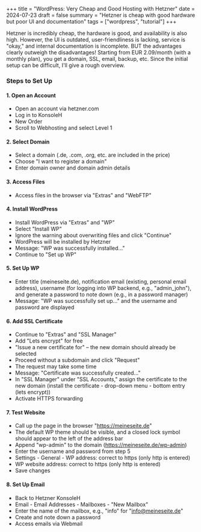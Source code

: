 +++
title = "WordPress: Very Cheap and Good Hosting with Hetzner"
date = 2024-07-23
draft = false
summary = "Hetzner is cheap with good hardware but poor UI and documentation"
tags = ["wordpress", "tutorial"]
+++


Hetzner is incredibly cheap, the hardware is good, and availability is also high. However, the UI is outdated, user-friendliness is lacking, service is "okay," and internal documentation is incomplete. BUT the advantages clearly outweigh the disadvantages! Starting from EUR 2.09/month (with a monthly plan), you get a domain, SSL, email, backup, etc. Since the initial setup can be difficult, I'll give a rough overview.

### Steps to Set Up

#### 1. Open an Account
- Open an account via hetzner.com
- Log in to KonsoleH
- New Order
- Scroll to Webhosting and select Level 1

#### 2. Select Domain
- Select a domain (.de, .com, .org, etc. are included in the price)
- Choose "I want to register a domain"
- Enter domain owner and domain admin details

#### 3. Access Files
- Access files in the browser via "Extras" and "WebFTP"

#### 4. Install WordPress
- Install WordPress via "Extras" and "WP"
- Select "Install WP"
- Ignore the warning about overwriting files and click "Continue"
- WordPress will be installed by Hetzner
- Message: "WP was successfully installed..."
- Continue to "Set up WP"

#### 5. Set Up WP
- Enter title (meineseite.de), notification email (existing, personal email address), username (for logging into WP backend, e.g., "admin_john"), and generate a password to note down (e.g., in a password manager)
- Message: "WP was successfully set up..." and the username and password are displayed

#### 6. Add SSL Certificate
- Continue to "Extras" and "SSL Manager"
- Add "Lets encrypt" for free
- "Issue a new certificate for" – the new domain should already be selected
- Proceed without a subdomain and click "Request"
- The request may take some time
- Message: "Certificate was successfully created..."
- In "SSL Manager" under "SSL Accounts," assign the certificate to the new domain (install the certificate - drop-down menu - bottom entry (lets encrypt))
- Activate HTTPS forwarding

#### 7. Test Website
- Call up the page in the browser "https://meineseite.de"
- The default WP theme should be visible, and a closed lock symbol should appear to the left of the address bar
- Append "wp-admin" to the domain (https://meineseite.de/wp-admin)
- Enter the username and password from step 5
- Settings - General - WP address: correct to https (only http is entered)
- WP website address: correct to https (only http is entered)
- Save changes

#### 8. Set Up Email
- Back to Hetzner KonsoleH
- Email - Email Addresses - Mailboxes - "New Mailbox"
- Enter the name of the mailbox, e.g., "info" for "info@meineseite.de"
- Create and note down a password
- Access emails via Webmail
